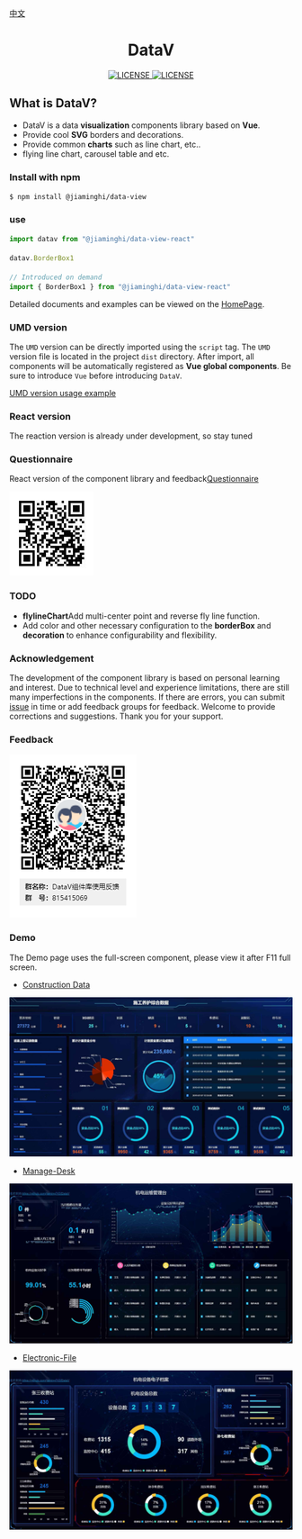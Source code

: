 [中文](./README.md)

<h1 align="center">DataV</h1>

<p align="center">
    <a href="https://github.com/jiaming743/datav/blob/master/LICENSE">
      <img src="https://img.shields.io/github/license/DataV-Team/datav-react.svg" alt="LICENSE" />
    </a>
    <a href="https://www.npmjs.com/package/@jiaminghi/data-view">
      <img src="https://img.shields.io/npm/v/@jiaminghi/data-view-react.svg" alt="LICENSE" />
    </a>
</p>

## What is DataV?

* DataV is a data **visualization** components library based on **Vue**.
* Provide cool **SVG** borders and decorations.
* Provide common **charts** such as line chart, etc..
* flying line chart, carousel table and etc.

### Install with npm

```shell
$ npm install @jiaminghi/data-view
```

### use

```js
import datav from "@jiaminghi/data-view-react"

datav.BorderBox1

// Introduced on demand
import { BorderBox1 } from "@jiaminghi/data-view-react"
```

Detailed documents and examples can be viewed on the [HomePage](http://datav.jiaminghi.com).

### UMD version

The `UMD` version can be directly imported using the `script` tag. The `UMD` version file is located in the project `dist` directory. After import, all components will be automatically registered as **Vue global components**. Be sure to introduce `Vue` before introducing `DataV`.

[UMD version usage example](./umdExample.html)

### React version

The reaction version is already under development, so stay tuned

### Questionnaire

React version of the component library and feedback[Questionnaire](https://www.wjx.cn/jq/45326197.aspx)

![问卷调查](./questionnaire.jpg)

### TODO

* **flylineChart**Add multi-center point and reverse fly line function.
* Add color and other necessary configuration to the **borderBox** and **decoration** to enhance configurability and flexibility.

### Acknowledgement

The development of the component library is based on personal learning and interest. Due to technical level and experience limitations, there are still many imperfections in the components. If there are errors, you can submit [issue](https://github.com/jiaming743/DataV/issues/new?template=bug_report.md) in time or add feedback groups for feedback. Welcome to provide corrections and suggestions. Thank you for your support.

### Feedback

![Feedback](./QQGroup.png)

### Demo

The Demo page uses the full-screen component, please view it after F11 full screen.

* [Construction Data](http://datav.react.jiaminghi.com/demo/construction-data/index.html)

![construction-data](./demoImg/construction-data.jpg)

* [Manage-Desk](http://datav.react.jiaminghi.com/demo/manage-desk/index.html)

![manage-desk](./demoImg/manage-desk.jpg)

* [Electronic-File](http://datav.react.jiaminghi.com/demo/electronic-file/index.html)

![electronic-file](./demoImg/electronic-file.jpg)